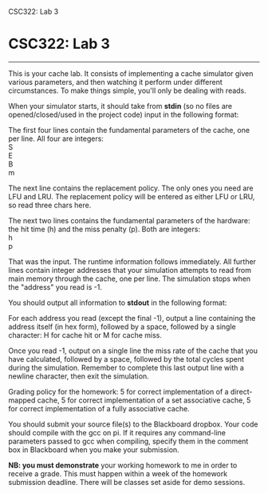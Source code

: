 CSC322: Lab 3

CSC322: Lab 3
==================

* * *

This is your cache lab. It consists of implementing a cache simulator given various parameters, and then watching it perform under different circumstances. To make things simple, you'll only be dealing with reads.

When your simulator starts, it should take from **stdin** (so no files are opened/closed/used in the project code) input in the following format:

The first four lines contain the fundamental parameters of the cache, one per line. All four are integers:  
S  
E  
B  
m  

The next line contains the replacement policy. The only ones you need are LFU and LRU. The replacement policy will be entered as either LFU or LRU, so read three chars here.

The next two lines contains the fundamental parameters of the hardware: the hit time (h) and the miss penalty (p). Both are integers:  
h  
p  

That was the input. The runtime information follows immediately. All further lines contain integer addresses that your simulation attempts to read from main memory through the cache, one per line. The simulation stops when the "address" you read is -1.

You should output all information to **stdout** in the following format:

For each address you read (except the final -1), output a line containing the address itself (in hex form), followed by a space, followed by a single character: H for cache hit or M for cache miss.

Once you read -1, output on a single line the miss rate of the cache that you have calculated, followed by a space, followed by the total cycles spent during the simulation. Remember to complete this last output line with a newline character, then exit the simulation.

Grading policy for the homework: 5 for correct implementation of a direct-mapped cache, 5 for correct implementation of a set associative cache, 5 for correct implementation of a fully associative cache.

You should submit your source file(s) to the Blackboard dropbox. Your code should compile with the gcc on pi. If it requires any command-line parameters passed to gcc when compiling, specify them in the comment box in Blackboard when you make your submission.

**NB: you must demonstrate** your working homework to me in order to receive a grade. This must happen within a week of the homework submission deadline. There will be classes set aside for demo sessions.
